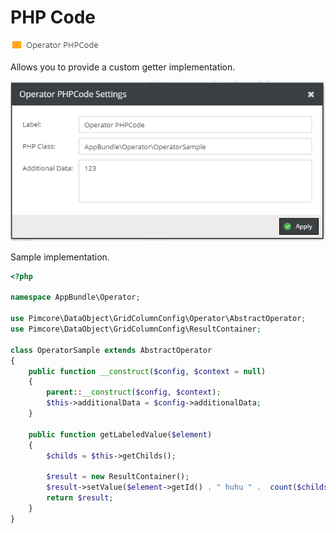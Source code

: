# PHP Code

![Setting](../../../img/gridconfig/operator_phpcode_symbol.png)

Allows you to provide a custom getter implementation.

![Sample](../../../img/gridconfig/operator_phpcode_sample.png)

Sample implementation.
```php
<?php

namespace AppBundle\Operator;

use Pimcore\DataObject\GridColumnConfig\Operator\AbstractOperator;
use Pimcore\DataObject\GridColumnConfig\ResultContainer;

class OperatorSample extends AbstractOperator
{
    public function __construct($config, $context = null)
    {
        parent::__construct($config, $context);
        $this->additionalData = $config->additionalData;
    }

    public function getLabeledValue($element)
    {
        $childs = $this->getChilds();

        $result = new ResultContainer();
        $result->setValue($element->getId() . " huhu " .  count($childs) . " " . $this->additionalData);
        return $result;
    }
}
```





